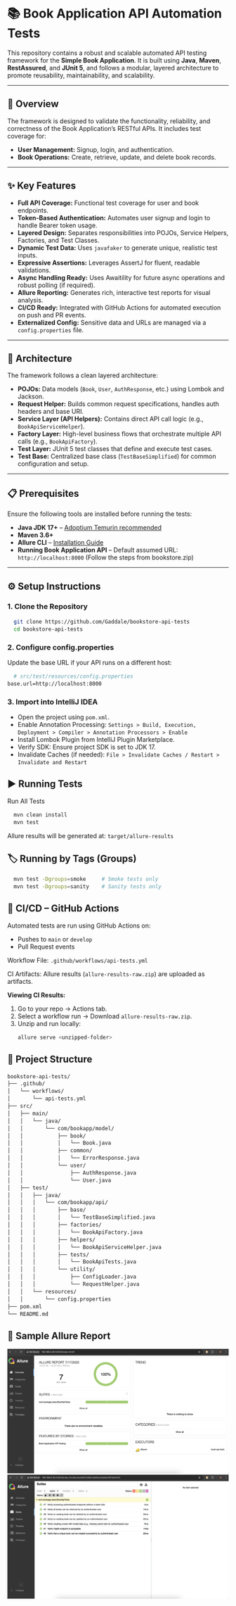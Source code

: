 # 📚 Book Application API Automation Tests

This repository contains a robust and scalable automated API testing framework for the **Simple Book Application**. It is built using **Java**, **Maven**, **RestAssured**, and **JUnit 5**, and follows a modular, layered architecture to promote reusability, maintainability, and scalability.

---

## 🚀 Overview

The framework is designed to validate the functionality, reliability, and correctness of the Book Application’s RESTful APIs. It includes test coverage for:

- **User Management:** Signup, login, and authentication.
- **Book Operations:** Create, retrieve, update, and delete book records.

---

## ✨ Key Features

- **Full API Coverage:** Functional test coverage for user and book endpoints.
- **Token-Based Authentication:** Automates user signup and login to handle Bearer token usage.
- **Layered Design:** Separates responsibilities into POJOs, Service Helpers, Factories, and Test Classes.
- **Dynamic Test Data:** Uses `javafaker` to generate unique, realistic test inputs.
- **Expressive Assertions:** Leverages AssertJ for fluent, readable validations.
- **Async Handling Ready:** Uses Awaitility for future async operations and robust polling (if required).
- **Allure Reporting:** Generates rich, interactive test reports for visual analysis.
- **CI/CD Ready:** Integrated with GitHub Actions for automated execution on push and PR events.
- **Externalized Config:** Sensitive data and URLs are managed via a `config.properties` file.

---

## 🧱 Architecture

The framework follows a clean layered architecture:

- **POJOs:** Data models (`Book`, `User`, `AuthResponse`, etc.) using Lombok and Jackson.
- **Request Helper:** Builds common request specifications, handles auth headers and base URI.
- **Service Layer (API Helpers):** Contains direct API call logic (e.g., `BookApiServiceHelper`).
- **Factory Layer:** High-level business flows that orchestrate multiple API calls (e.g., `BookApiFactory`).
- **Test Layer:** JUnit 5 test classes that define and execute test cases.
- **Test Base:** Centralized base class (`TestBaseSimplified`) for common configuration and setup.

---

## 📋 Prerequisites

Ensure the following tools are installed before running the tests:

- **Java JDK 17+** – [Adoptium Temurin recommended](https://adoptium.net/)
- **Maven 3.6+**
- **Allure CLI** – [Installation Guide](https://allurereport.org/docs/gettingstarted-installation/)
- **Running Book Application API** – Default assumed URL: `http://localhost:8000` (Follow the steps from bookstore.zip)

---

## ⚙️ Setup Instructions

### 1. Clone the Repository

```bash
  git clone https://github.com/Gaddale/bookstore-api-tests
  cd bookstore-api-tests
```

### 2. Configure config.properties

Update the base URL if your API runs on a different host:

```bash
  # src/test/resources/config.properties
base.url=http://localhost:8000
```

### 3. Import into IntelliJ IDEA

- Open the project using `pom.xml`.
- Enable Annotation Processing:
  `Settings > Build, Execution, Deployment > Compiler > Annotation Processors > Enable`
- Install Lombok Plugin from IntelliJ Plugin Marketplace.
- Verify SDK: Ensure project SDK is set to JDK 17.
- Invalidate Caches (if needed):
  `File > Invalidate Caches / Restart > Invalidate and Restart`

## ▶️ Running Tests

Run All Tests

```bash
  mvn clean install
  mvn test
```

Allure results will be generated at: `target/allure-results`

## 🏷️ Running by Tags (Groups)

```bash
  mvn test -Dgroups=smoke     # Smoke tests only
  mvn test -Dgroups=sanity    # Sanity tests only
```

## 🔁 CI/CD – GitHub Actions

Automated tests are run using GitHub Actions on:

- Pushes to `main` or `develop`
- Pull Request events

Workflow File: `.github/workflows/api-tests.yml`

CI Artifacts:
Allure results (`allure-results-raw.zip`) are uploaded as artifacts.

**Viewing CI Results:**

1. Go to your repo → Actions tab.
2. Select a workflow run → Download `allure-results-raw.zip`.
3. Unzip and run locally:
   ```bash
   allure serve <unzipped-folder>
   ```

## 📁 Project Structure

```bash
bookstore-api-tests/
├── .github/
│   └── workflows/
│       └── api-tests.yml
├── src/
│   ├── main/
│   │   └── java/
│   │       └── com/bookapp/model/
│   │           ├── book/
│   │           │   └── Book.java
│   │           ├── common/
│   │           │   └── ErrorResponse.java
│   │           └── user/
│   │               ├── AuthResponse.java
│   │               └── User.java
│   ├── test/
│   │   ├── java/
│   │   │   └── com/bookapp/api/
│   │   │       ├── base/
│   │   │       │   └── TestBaseSimplified.java
│   │   │       ├── factories/
│   │   │       │   └── BookApiFactory.java
│   │   │       ├── helpers/
│   │   │       │   └── BookApiServiceHelper.java
│   │   │       ├── tests/
│   │   │       │   └── BookApiTests.java
│   │   │       └── utility/
│   │   │           ├── ConfigLoader.java
│   │   │           └── RequestHelper.java
│   │   └── resources/
│   │       └── config.properties
├── pom.xml
└── README.md
```

## 🧪 Sample Allure Report

![Allure Report](./screenshots/allure-report-1.png)
![Allure Report](./screenshots/allure-report-2.png)
